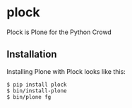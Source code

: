 plock
=====

Plock is Plone for the Python Crowd

Installation
------------

Installing Plone with Plock looks like this:

    $ pip install plock
    $ bin/install-plone
    $ bin/plone fg
